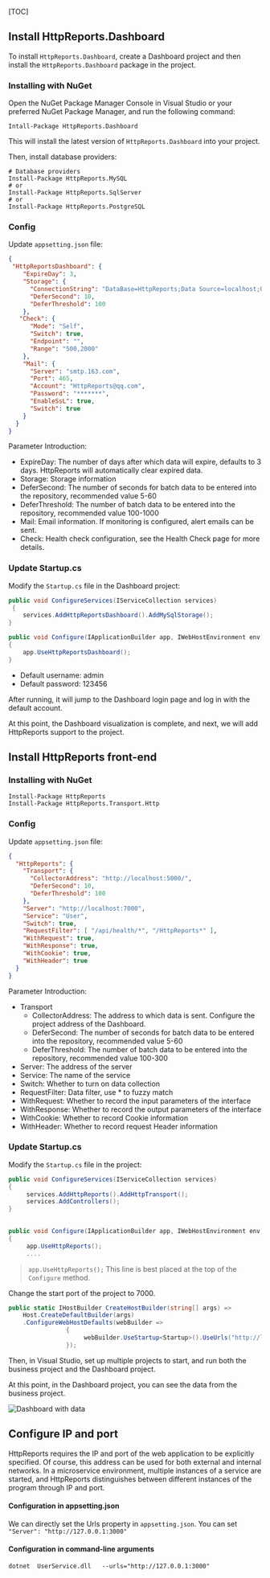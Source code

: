 [TOC]

## Install HttpReports.Dashboard

To install `HttpReports.Dashboard`, create a Dashboard project and then install the `HttpReports.Dashboard` package in the project.

### Installing with NuGet

Open the NuGet Package Manager Console in Visual Studio or your preferred NuGet Package Manager, and run the following command:

```shell
Intall-Package HttpReports.Dashboard
```

This will install the latest version of `HttpReports.Dashboard` into your project.

Then, install database providers:

```shell
# Database providers
Install-Package HttpReports.MySQL
# or
Install-Package HttpReports.SqlServer
# or
Install-Package HttpReports.PostgreSQL
```

### Config

Update `appsetting.json` file:

```json
{
 "HttpReportsDashboard": { 
    "ExpireDay": 3,
    "Storage": {
      "ConnectionString": "DataBase=HttpReports;Data Source=localhost;User Id=root;Password=123456;", 
      "DeferSecond": 10,
      "DeferThreshold": 100
    },
   "Check": {
      "Mode": "Self",
      "Switch": true,
      "Endpoint": "",
      "Range": "500,2000"
    },
    "Mail": {
      "Server": "smtp.163.com",
      "Port": 465,
      "Account": "HttpReports@qq.com",
      "Password": "*******",
      "EnableSsL": true,
      "Switch": true
    }
  } 
}
```

Parameter Introduction:

- ExpireDay: The number of days after which data will expire, defaults to 3 days. HttpReports will automatically clear expired data.
- Storage: Storage information
- DeferSecond: The number of seconds for batch data to be entered into the repository, recommended value 5-60
- DeferThreshold: The number of batch data to be entered into the repository, recommended value 100-1000
- Mail: Email information. If monitoring is configured, alert emails can be sent.
- Check: Health check configuration, see the Health Check page for more details.

### Update Startup.cs

Modify the `Startup.cs` file in the Dashboard project:

```csharp
public void ConfigureServices(IServiceCollection services)
 { 
    services.AddHttpReportsDashboard().AddMySqlStorage(); 
}

public void Configure(IApplicationBuilder app, IWebHostEnvironment env)
{ 
    app.UseHttpReportsDashboard(); 
}
```

- Default username: admin
- Default password: 123456

After running, it will jump to the Dashboard login page and log in with the default account.

At this point, the Dashboard visualization is complete, and next, we will add HttpReports support to the project.

## Install HttpReports front-end

### Installing with NuGet

```shell
Install-Package HttpReports
Install-Package HttpReports.Transport.Http  
```

### Config

Update `appsetting.json` file:

```json
{
  "HttpReports": {
    "Transport": {
      "CollectorAddress": "http://localhost:5000/",
      "DeferSecond": 10,
      "DeferThreshold": 100
    },
    "Server": "http://localhost:7000",
    "Service": "User",
    "Switch": true,
    "RequestFilter": [ "/api/health/*", "/HttpReports*" ],
    "WithRequest": true,
    "WithResponse": true,
    "WithCookie": true,
    "WithHeader": true
  }
}
```

Parameter Introduction:

- Transport
    - CollectorAddress: The address to which data is sent. Configure the project address of the Dashboard.
    - DeferSecond: The number of seconds for batch data to be entered into the repository, recommended value 5-60
    - DeferThreshold: The number of batch data to be entered into the repository, recommended value 100-300
- Server: The address of the server
- Service: The name of the service
- Switch: Whether to turn on data collection
- RequestFilter: Data filter, use * to fuzzy match
- WithRequest: Whether to record the input parameters of the interface
- WithResponse: Whether to record the output parameters of the interface
- WithCookie: Whether to record Cookie information
- WithHeader: Whether to record request Header information

### Update Startup.cs

Modify the `Startup.cs` file in the project:

```csharp
public void ConfigureServices(IServiceCollection services)
{
     services.AddHttpReports().AddHttpTransport();
     services.AddControllers();
}

        
public void Configure(IApplicationBuilder app, IWebHostEnvironment env)
{
     app.UseHttpReports();
     ....
```

> `app.UseHttpReports();` This line is best placed at the top of the `Configure` method.

Change the start port of the project to 7000.

```csharp
public static IHostBuilder CreateHostBuilder(string[] args) =>
    Host.CreateDefaultBuilder(args)
    .ConfigureWebHostDefaults(webBuilder =>
                {
                     webBuilder.UseStartup<Startup>().UseUrls("http://localhost:7000");
                });
```

Then, in Visual Studio, set up multiple projects to start, and run both the business project and the Dashboard project.

At this point, in the Dashboard project, you can see the data from the business project.

![Dashboard with data](/content/projects/httpreports/assets/dashboard.png)

## Configure IP and port

HttpReports requires the IP and port of the web application to be explicitly specified. Of course, this address can be used for both external and internal networks. In a microservice environment, multiple instances of a service are started, and HttpReports distinguishes between different instances of the program through IP and port.

#### Configuration in appsetting.json

We can directly set the Urls property in `appsetting.json`. You can set `"Server": "http://127.0.0.1:3000"`

#### Configuration in command-line arguments

```shell
dotnet  UserService.dll   --urls="http://127.0.0.1:3000"   
```






